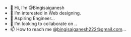 - 👋 Hi, I’m @Bingisaiganesh
- 👀 I’m interested in Web designing.
- 🌱 Aspiring Engineer...
- 💞️ I’m looking to collaborate on ..
- 📫 How to reach me @bingisaiganesh222@gmail.com... 

<!---
Bingisaiganesh/Bingisaiganesh is a ✨ special ✨ repository because its `README.md` (this file) appears on your GitHub profile.
You can click the Preview link to take a look at your changes.
--->
